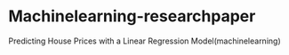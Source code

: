 # Machinelearning-researchpaper
Predicting House Prices with a Linear Regression Model(machinelearning)
